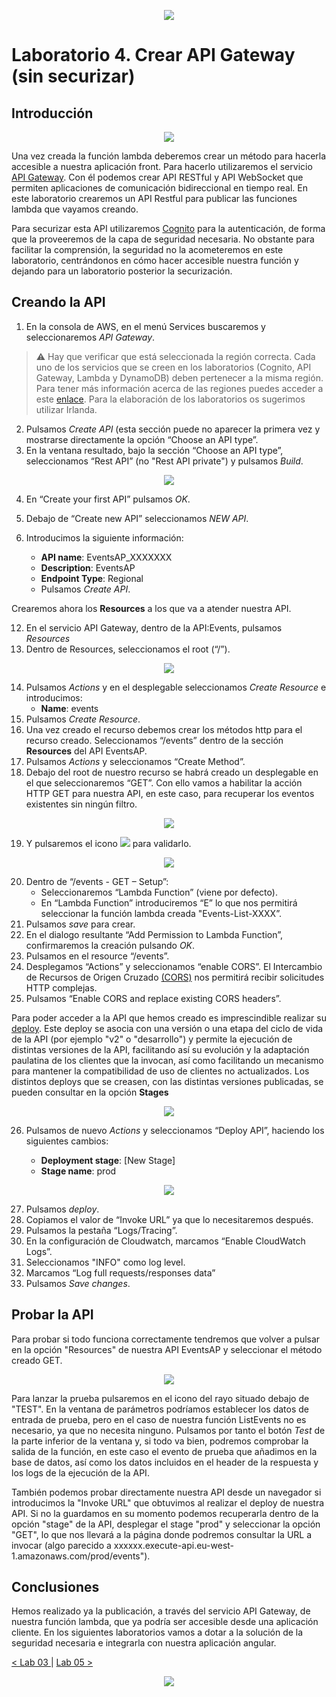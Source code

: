 <p align="center">
    <img src="../resources/header.png">
</p>

# Laboratorio 4.  Crear API Gateway (sin securizar)

## Introducción

<p align="center">
    <img src="resources/api_no_cognito.png"/>
</p>

Una vez creada la función lambda deberemos crear un método para hacerla accesible a nuestra aplicación front. Para hacerlo utilizaremos el servicio [API Gateway](https://docs.aws.amazon.com/es_es/apigateway/?id=docs_gateway). Con él podemos crear API RESTful y API WebSocket que permiten aplicaciones de comunicación bidireccional en tiempo real.
En este laboratorio crearemos un API Restful para publicar las funciones lambda que vayamos creando.

Para securizar esta API utilizaremos [Cognito](https://docs.aws.amazon.com/es_es/cognito/?id=docs_gateway) para la autenticación, de forma que la proveeremos de la capa de seguridad necesaria. No obstante para facilitar la comprensión, la seguridad no la acometeremos en este laboratorio, centrándonos en cómo hacer accesible nuestra función y dejando para un laboratorio posterior la securización.

## Creando la API

1. En la consola de AWS, en el menú Services buscaremos y seleccionaremos *API Gateway*.

> :warning: Hay que verificar que está seleccionada la región correcta. Cada uno de los servicios que se creen en los laboratorios (Cognito, API Gateway, Lambda y DynamoDB) deben pertenecer a la misma región. Para tener más información acerca de las regiones puedes acceder a este [enlace](https://docs.aws.amazon.com/es_es/AWSEC2/latest/UserGuide/using-regions-availability-zones.html). Para la elaboración de los laboratorios os sugerimos utilizar Irlanda.

2. Pulsamos *Create API* (esta sección puede no aparecer la primera vez y mostrarse directamente la opción “Choose an API type”.
3. En la ventana resultado, bajo la sección “Choose an API type”, seleccionamos “Rest API” (no "Rest API private") y pulsamos *Build*.

<p align="center">
    <img src="resources/api_1.png">
</p>

4. En “Create your first API” pulsamos *OK*.
5. Debajo de “Create new API” seleccionamos *NEW API*.
6. Introducimos la siguiente información:

   * **API name**: EventsAP_XXXXXXX
   * **Description**: EventsAP
   * **Endpoint Type**: Regional
   * Pulsamos *Create API*.

Crearemos ahora los **Resources** a los que va a atender nuestra API.

12. En el servicio API Gateway, dentro de la API:Events, pulsamos *Resources*
13. Dentro de Resources, seleccionamos el root (“/”).

<p align="center">
    <img src="resources/api_6.png">
</p>

14. Pulsamos *Actions* y en el desplegable seleccionamos *Create Resource* e introducimos:
    * **Name**: events
15. Pulsamos *Create Resource*.
16. Una vez creado el recurso debemos crear los métodos http para el recurso creado. Seleccionamos “/events” dentro de la sección **Resources** del API EventsAP.
17. Pulsamos *Actions* y seleccionamos “Create Method”.
18. Debajo del root de nuestro recurso se habrá creado un desplegable en el que seleccionaremos “GET”. Con ello vamos a habilitar la acción HTTP GET para nuestra API, en este caso, para recuperar los eventos existentes sin ningún filtro.

<p align="center">
    <img src="resources/api_3.png">
</p>

19. Y pulsaremos el icono ![](resources/icon.png) para validarlo.

<p align="center">
    <img src="resources/api_4.png">
</p>

20. Dentro de “/events - GET – Setup”:
    * Seleccionaremos “Lambda Function” (viene por defecto).
    * En “Lambda Function” introduciremos “E” lo que nos permitirá seleccionar la función lambda creada "Events-List-XXXX”.
21. Pulsamos *save* para crear.
22. En el dialogo resultante “Add Permission to Lambda Function”, confirmaremos la creación pulsando *OK*.
23. Pulsamos en el resource “/events”.
24. Desplegamos “Actions” y seleccionamos “enable CORS”. El Intercambio de Recursos de Origen Cruzado [(CORS)](https://developer.mozilla.org/en-US/docs/Web/HTTP/CORS) nos permitirá recibir solicitudes HTTP complejas.
25. Pulsamos “Enable CORS and replace existing CORS headers”.

Para poder acceder a la API que hemos creado es imprescindible realizar su [deploy](https://docs.aws.amazon.com/es_es/apigateway/latest/developerguide/how-to-deploy-api.html). Este deploy se asocia con una versión o una etapa del ciclo de vida de la API (por ejemplo "v2" o "desarrollo") y permite la ejecución de distintas versiones de la API, facilitando así su evolución y la adaptación paulatina de los clientes que la invocan, así como facilitando un mecanismo para mantener la compatibilidad de uso de clientes no actualizados. Los distintos deploys que se creasen, con las distintas versiones publicadas, se pueden consultar en la opción **Stages**

<p align="center">
    <img src="resources/api_7.png">
</p>

26. Pulsamos de nuevo *Actions* y seleccionamos “Deploy API”, haciendo los siguientes cambios:

    * **Deployment stage**: [New Stage]
    * **Stage name**: prod

<p align="center">
    <img src="resources/api_5.png">
</p>

27. Pulsamos *deploy*.
28. Copiamos el valor de “Invoke URL” ya que lo necesitaremos después.
29. Pulsamos la pestaña “Logs/Tracing”.
30. En la configuración de Cloudwatch, marcamos “Enable CloudWatch Logs”.
31. Seleccionamos "INFO" como log level.
32. Marcamos “Log full requests/responses data”
33. Pulsamos *Save changes*.

## Probar la API

Para probar si todo funciona correctamente tendremos que volver a pulsar en la opción "Resources" de nuestra API EventsAP y seleccionar el método creado GET.

<p align="center">
    <img src="resources/api_8.png">
</p>

Para lanzar la prueba pulsaremos en el icono del rayo situado debajo de "TEST". En la ventana de parámetros podríamos establecer los datos de entrada de prueba, pero en el caso de nuestra función ListEvents no es necesario, ya que no necesita ninguno. Pulsamos por tanto el botón *Test* de la parte inferior de la ventana y, si todo va bien, podremos comprobar la salida de la función, en este caso el evento de prueba que añadimos en la base de datos, así como los datos incluidos en el header de la respuesta y los logs de la ejecución de la API.

También podemos probar directamente nuestra API desde un navegador si introducimos la "Invoke URL" que obtuvimos al realizar el deploy de nuestra API. Si no la guardamos en su momento podemos recuperarla dentro de la opción "stage" de la API, desplegar el stage "prod" y seleccionar la opción "GET", lo que nos llevará a la página donde podremos consultar la URL a invocar (algo parecido a xxxxxx.execute-api.eu-west-1.amazonaws.com/prod/events").

## Conclusiones

Hemos realizado ya la publicación, a través del servicio API Gateway, de nuestra función lambda, que ya podría ser accesible desde una aplicación cliente. En los siguientes laboratorios vamos a dotar a la solución de la seguridad necesaria e integrarla con nuestra aplicación angular.

[< Lab 03 ](../lab-03)  | [Lab 05 >](../lab-05)

<p align="center">
    <img src="../resources/header.png">
</p>
